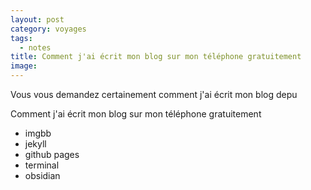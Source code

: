 ```yaml
---
layout: post
category: voyages
tags:
  - notes
title: Comment j'ai écrit mon blog sur mon téléphone gratuitement
image:
---
```

Vous vous demandez certainement comment j'ai écrit mon blog depu


Comment j'ai écrit mon blog sur mon téléphone gratuitement

- imgbb
- jekyll
- github pages
- terminal
- obsidian



<!--more-->

